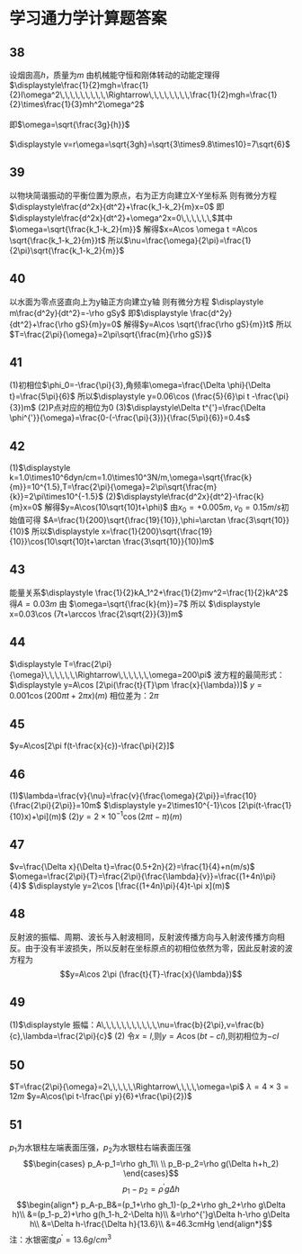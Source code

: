 # 学习通力学计算题答案
## 38
设烟囱高$h$，质量为$m$
由机械能守恒和刚体转动的动能定理得
$\displaystyle\frac{1}{2}mgh=\frac{1}{2}I\omega^2\,\,\,\,\,\,\,\,\,\Rightarrow\,\,\,\,\,\,\,\,\frac{1}{2}mgh=\frac{1}{2}\times\frac{1}{3}mh^2\omega^2$\
\
即$\omega=\sqrt{\frac{3g}{h}}$\
\
$\displaystyle v=r\omega=\sqrt{3gh}=\sqrt{3\times9.8\times10}=7\sqrt{6}$
## 39
以物块简谐振动的平衡位置为原点，右为正方向建立X-Y坐标系
则有微分方程
$\displaystyle\frac{d^2x}{dt^2}+\frac{k_1-k_2}{m}x=0$
即$\displaystyle\frac{d^2x}{dt^2}+\omega^2x=0\,\,\,\,\,\,$其中$\omega=\sqrt{\frac{k_1-k_2}{m}}$
解得$x=A\cos \omega t =A\cos \sqrt{\frac{k_1-k_2}{m}}t$
所以$\nu=\frac{\omega}{2\pi}=\frac{1}{2\pi}\sqrt{\frac{k_1-k_2}{m}}$
## 40
以水面为零点竖直向上为y轴正方向建立y轴
则有微分方程
$\displaystyle m\frac{d^2y}{dt^2}=-\rho gSy$
即$\displaystyle \frac{d^2y}{dt^2}+\frac{\rho gS}{m}y=0$
解得$y=A\cos \sqrt{\frac{\rho gS}{m}}t$
所以$T=\frac{2\pi}{\omega}=2\pi\sqrt{\frac{m}{\rho gS}}$
## 41
(1)初相位$\phi_0=-\frac{\pi}{3},角频率\omega=\frac{\Delta \phi}{\Delta t}=\frac{5\pi}{6}$
所以$\displaystyle y=0.06\cos (\frac{5}{6}\pi t -\frac{\pi}{3})m$
(2)P点对应的相位为0
(3)$\displaystyle\Delta t^{'}=\frac{\Delta \phi^{'}}{\omega}=\frac{0-(-\frac{\pi}{3})}{\frac{5\pi}{6}}=0.4s$
## 42
(1)$\displaystyle k=1.0\times10^6dyn/cm=1.0\times10^3N/m,\omega=\sqrt{\frac{k}{m}}=10^{1.5},T=\frac{2\pi}{\omega}=2\pi\sqrt{\frac{m}{k}}=2\pi\times10^{-1.5}$
(2)$\displaystyle\frac{d^2x}{dt^2}-\frac{k}{m}x=0$
解得$y=A\cos(10\sqrt{10}t+\phi)$
由$x_0=+0.005m,v_0=0.15m/s$初始值可得
$A=\frac{1}{200}\sqrt{\frac{19}{10}},\phi=\arctan \frac{3\sqrt{10}}{10}$
所以$\displaystyle x=\frac{1}{200}\sqrt{\frac{19}{10}}\cos(10\sqrt{10}t+\arctan \frac{3\sqrt{10}}{10})m$
## 43
能量关系$\displaystyle \frac{1}{2}kA_1^2+\frac{1}{2}mv^2=\frac{1}{2}kA^2$
得$A=0.03m$
由 $\omega=\sqrt{\frac{k}{m}}=7$
所以 $\displaystyle x=0.03\cos (7t+\arccos \frac{2\sqrt{2}}{3})m$
## 44
$\displaystyle T=\frac{2\pi}{\omega}\,\,\,\,\,\,\Rightarrow\,\,\,\,\,\,\omega=200\pi$
波方程的最简形式：$\displaystyle y=A\cos [2\pi(\frac{t}{T}\pm \frac{x}{\lambda})]$
$y=0.001\cos(200\pi t +2\pi x)(m)$
相位差为：$2\pi$
## 45
$y=A\cos[2\pi f(t-\frac{x}{c})-\frac{\pi}{2}]$
## 46
(1)$\lambda=\frac{v}{\nu}=\frac{v}{\frac{\omega}{2\pi}}=\frac{10}{\frac{2\pi}{2\pi}}=10m$
$\displaystyle y=2\times10^{-1}\cos [2\pi(t-\frac{1}{10}x)+\pi](m)$
(2)$y=2\times10^{-1}\cos (2\pi t -\pi)(m)$
## 47
$v=\frac{\Delta x}{\Delta t}=\frac{0.5+2n}{2}=\frac{1}{4}+n(m/s)$
$\omega=\frac{2\pi}{T}=\frac{2\pi}{\frac{\lambda}{v}}=\frac{(1+4n)\pi}{4}$
$\displaystyle y=2\cos [\frac{(1+4n)\pi}{4}t-\pi x](m)$
## 48
反射波的振幅、周期、波长与入射波相同，反射波传播方向与入射波传播方向相反。由于没有半波损失，所以反射在坐标原点的初相位依然为零，因此反射波的波方程为
$$y=A\cos 2\pi (\frac{t}{T}-\frac{x}{\lambda})$$
## 49
(1)$\displaystyle 振幅：A\,\,\,\,\,\,\,\,\,\,\,\nu=\frac{b}{2\pi},v=\frac{b}{c},\lambda=\frac{2\pi}{c}$
(2) 令$x=l$,则$y=A\cos(bt-cl)$,则初相位为$-cl$
## 50
$T=\frac{2\pi}{\omega}=2\,\,\,\,\,\Rightarrow\,\,\,\,\omega=\pi$
$\lambda=4\times3=12m$
$y=A\cos(\pi t-\frac{\pi y}{6}+\frac{\pi}{2})$
## 51
$p_1$为水银柱左端表面压强，$p_2$为水银柱右端表面压强
$$\begin{cases}
    p_A-p_1=\rho gh_1\\
    \\
    p_B-p_2=\rho g(\Delta h+h_2)
\end{cases}$$
$$p_1 -p_2 =\rho^{'}g\Delta h$$
$$\begin{align*}
    p_A-p_B&=(p_1+\rho gh_1)-(p_2+\rho gh_2+\rho g\Delta h)\\
    &=(p_1-p_2)+\rho g(h_1-h_2-\Delta h)\\
    &=\rho^{'}g\Delta h-\rho g\Delta h\\
    &=\Delta h-\frac{\Delta h}{13.6}\\
    &=46.3cmHg
\end{align*}$$
注：水银密度$\rho^{'}=13.6g/cm^3$